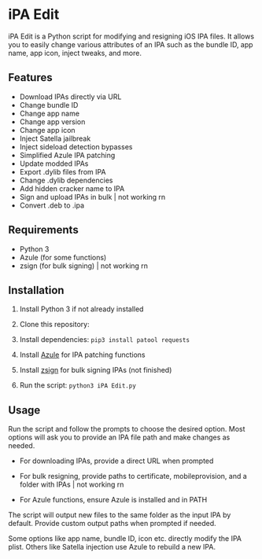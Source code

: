 # iPA Edit

iPA Edit is a Python script for modifying and resigning iOS IPA files. It allows you to easily change various attributes of an IPA such as the bundle ID, app name, app icon, inject tweaks, and more.

## Features

- Download IPAs directly via URL
- Change bundle ID
- Change app name
- Change app version
- Change app icon
- Inject Satella jailbreak  
- Inject sideload detection bypasses
- Simplified Azule IPA patching
- Update modded IPAs
- Export .dylib files from IPA
- Change .dylib dependencies
- Add hidden cracker name to IPA
- Sign and upload IPAs in bulk | not working rn
- Convert .deb to .ipa

## Requirements

- Python 3
- Azule (for some functions)
- zsign (for bulk signing) | not working rn

## Installation

1. Install Python 3 if not already installed

2. Clone this repository:

3. Install dependencies: ```pip3 install patool requests```

4. Install [Azule](https://github.com/Al4ise/Azule) for IPA patching functions

5. Install [zsign](https://github.com/zcutil/zsign) for bulk signing IPAs (not finished)

6. Run the script: ```python3 iPA Edit.py```


## Usage

Run the script and follow the prompts to choose the desired option. Most options will ask you to provide an IPA file path and make changes as needed.

- For downloading IPAs, provide a direct URL when prompted

- For bulk resigning, provide paths to certificate, mobileprovision, and a folder with IPAs  | not working rn

- For Azule functions, ensure Azule is installed and in PATH

The script will output new files to the same folder as the input IPA by default. Provide custom output paths when prompted if needed.

Some options like app name, bundle ID, icon etc. directly modify the IPA plist. Others like Satella injection use Azule to rebuild a new IPA.
